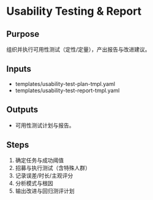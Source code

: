 # Usability Testing & Report

## Purpose

组织并执行可用性测试（定性/定量），产出报告与改进建议。

## Inputs

- templates/usability-test-plan-tmpl.yaml
- templates/usability-test-report-tmpl.yaml

## Outputs

- 可用性测试计划与报告。

## Steps

1. 确定任务与成功阈值
2. 招募与执行测试（含特殊人群）
3. 记录误差/时长/主观评分
4. 分析模式与根因
5. 输出改进与回归测评计划
